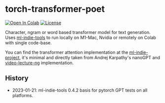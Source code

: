 # torch-transformer-poet

<a href="https://colab.research.google.com/github/domschl/torch-transformer-poet/blob/main/torch_transformer_poet.ipynb" target="_parent"><img src="https://colab.research.google.com/assets/colab-badge.svg" alt="Open In Colab"/></a>
[![License](http://img.shields.io/badge/license-MIT-brightgreen.svg?style=flat)](LICENSE)

Character, ngram or word based transformer model for text generation. Uses [ml-indie-tools](https://github.com/domschl/ml-indie-tools) to run locally on M1-Mac, Nvidia or remotely on Colab with single code-base.

You can find the transformer attention implementation at the [ml-indie-project](https://github.com/domschl/ml-indie-tools/blob/42859f8036aae3455f0231fbeb1b71d982f25d14/src/ml_indie_tools/pytorch_custom_layers.py#L244), it's minimal and directly taken from Andrej Karpathy's nanoGPT and [video-lecture-ng](https://github.com/karpathy/ng-video-lecture/blob/master/gpt.py) implementation.

## History

* 2023-01-21: ml-indie-tools 0.4.2 basis for pytorch GPT tests on all platforms.
